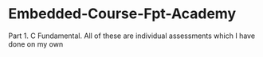 # Embedded-Course-Fpt-Academy
Part 1. C Fundamental.
All of these are individual assessments which I have done on my own

